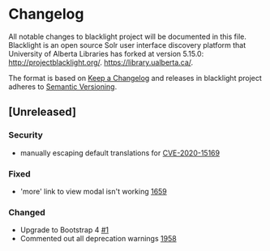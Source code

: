 # Changelog
All notable changes to blacklight project will be documented in this file. Blacklight is an open source Solr user interface discovery platform that University of Alberta Libraries has forked at version 5.15.0: http://projectblacklight.org/. https://library.ualberta.ca/.

The format is based on [Keep a Changelog](http://keepachangelog.com/en/1.0.0/)
and releases in blacklight project adheres to [Semantic Versioning](http://semver.org/spec/v2.0.0.html).

## [Unreleased]

### Security
-  manually escaping default translations for [CVE-2020-15169](https://groups.google.com/forum/#!topic/rubyonrails-security/b-C9kSGXYrc)

### Fixed
- 'more' link to view modal isn't working [1659](https://github.com/ualbertalib/discovery/issues/1659)

### Changed
- Upgrade to Bootstrap 4 [#1](https://github.com/ualbertalib/blacklight/issues/1)
- Commented out all deprecation warnings [1958](https://github.com/ualbertalib/discovery/issues/1958)
